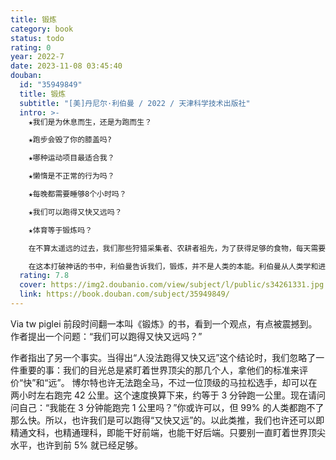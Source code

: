 ```yaml
---
title: 锻炼
category: book
status: todo
rating: 0
year: 2022-7
date: 2023-11-08 03:45:40
douban:
  id: "35949849"
  title: 锻炼
  subtitle: "[美]丹尼尔·利伯曼 / 2022 / 天津科学技术出版社"
  intro: >-
    ★我们是为休息而生，还是为跑而生？

    ★跑步会毁了你的膝盖吗?

    ★哪种运动项目最适合我？

    ★懒惰是不正常的行为吗？

    ★每晚都需要睡够8个小时吗？

    ★我们可以跑得又快又远吗？

    ★体育等于锻炼吗？

    在不算太遥远的过去，我们那些狩猎采集者、农耕者祖先，为了获得足够的食物，每天需要进行数小时的身体活动，偶尔也会为了娱乐或者社交而做游戏或者跳舞，但没人会为了健康而奔跑或者行走几千米。锻炼只是人类进化过程中近期才出现的现象。哈佛大学进化生物学家丹尼尔·利伯曼凭借自己多年在世界各地的研究与经验，向我们讲述为什么我们从未进化出锻炼的本能。

    在这本打破神话的书中，利伯曼告诉我们，锻炼，并不是人类的本能。利伯曼从人类学和进化学的角度探讨了我们的身体，破解了关于锻炼的12个谬误，教我们可以正确地对待自己的身体并进行正确的身体活动，帮助那些对锻炼感到焦虑、困惑和纠结的人们把锻炼重新放到正确的位置上。
  rating: 7.8
  cover: https://img2.doubanio.com/view/subject/l/public/s34261331.jpg
  link: https://book.douban.com/subject/35949849/
---
```


Via tw piglei 前段时间翻一本叫《锻炼》的书，看到一个观点，有点被震撼到。作者提出一个问题：“我们可以跑得又快又远吗？”

作者指出了另一个事实。当得出“人没法跑得又快又远”这个结论时，我们忽略了一件重要的事：我们的目光总是紧盯着世界顶尖的那几个人，拿他们的标准来评价“快”和“远”。
博尔特也许无法跑全马，不过一位顶级的马拉松选手，却可以在两小时左右跑完 42 公里。这个速度换算下来，约等于 3 分钟跑一公里。现在请问问自己：“我能在 3 分钟能跑完 1 公里吗？”你或许可以，但 99% 的人类都跑不了那么快。所以，也许我们是可以跑得“又快又远”的。以此类推，我们也许还可以即精通文科，也精通理科，即能干好前端，也能干好后端。只要别一直盯着世界顶尖水平，也许到前 5% 就已经足够。